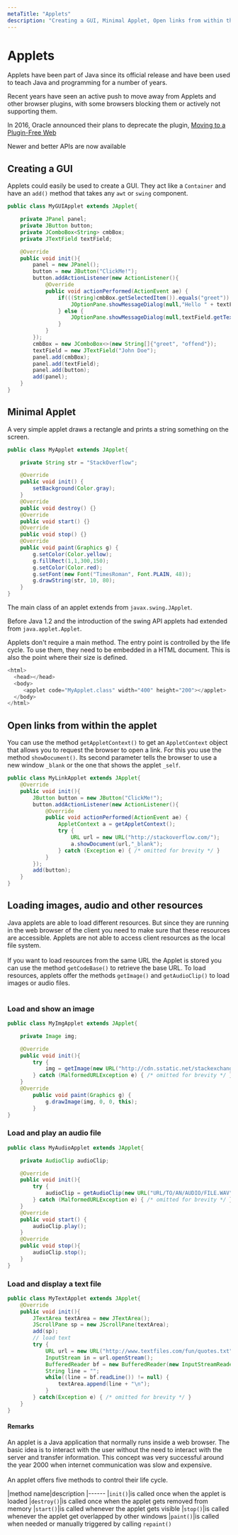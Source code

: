 ```yaml
---
metaTitle: "Applets"
description: "Creating a GUI, Minimal Applet, Open links from within the applet, Loading images, audio and other resources"
---
```


# Applets


Applets have been part of Java since its official release and have been used to teach Java and programming for a number of years.

Recent years have seen an active push to move away from Applets and other browser plugins, with some browsers blocking them or actively not supporting them.

In 2016, Oracle announced their plans to deprecate the plugin, [Moving to a Plugin-Free Web](https://blogs.oracle.com/java-platform-group/entry/moving_to_a_plugin_free)

Newer and better APIs are now available



## Creating a GUI


Applets could easily be used to create a GUI. They act like a `Container` and have an `add()` method that takes any `awt` or `swing` component.

```java
public class MyGUIApplet extends JApplet{

    private JPanel panel;
    private JButton button;
    private JComboBox<String> cmbBox;
    private JTextField textField;

    @Override
    public void init(){
        panel = new JPanel();        
        button = new JButton("ClickMe!");
        button.addActionListener(new ActionListener(){
            @Override
            public void actionPerformed(ActionEvent ae) {
                if(((String)cmbBox.getSelectedItem()).equals("greet")) {
                    JOptionPane.showMessageDialog(null,"Hello " + textField.getText());
                } else {
                    JOptionPane.showMessageDialog(null,textField.getText() + " stinks!");
                }
            }
        });
        cmbBox = new JComboBox<>(new String[]{"greet", "offend"});
        textField = new JTextField("John Doe");
        panel.add(cmbBox);
        panel.add(textField);
        panel.add(button);
        add(panel);
    }
}

```



## Minimal Applet


A very simple applet draws a rectangle and prints a string something on the screen.

```java
public class MyApplet extends JApplet{ 

    private String str = "StackOverflow";

    @Override
    public void init() {
        setBackground(Color.gray);
    }
    @Override
    public void destroy() {}
    @Override
    public void start() {}
    @Override
    public void stop() {}
    @Override
    public void paint(Graphics g) {
        g.setColor(Color.yellow);
        g.fillRect(1,1,300,150);
        g.setColor(Color.red);
        g.setFont(new Font("TimesRoman", Font.PLAIN, 48));
        g.drawString(str, 10, 80);
    }
}

```

The main class of an applet extends from `javax.swing.JApplet`.<br>

Before Java 1.2 and the introduction of the swing API applets had extended from `java.applet.Applet`.

Applets don't require a main method. The entry point is controlled by the life cycle. To use them, they need to be embedded in a HTML document. This is also the point where their size is defined.

```java
<html>
  <head></head>
  <body>
     <applet code="MyApplet.class" width="400" height="200"></applet>
  </body>
</html>

```



## Open links from within the applet


You can use the method `getAppletContext()` to get an `AppletContext` object that allows you to request the browser to open a link. For this you use the method `showDocument()`. Its second parameter tells the browser to use a new window `_blank` or the one that shows the applet `_self`.

```java
public class MyLinkApplet extends JApplet{
    @Override
    public void init(){
        JButton button = new JButton("ClickMe!");
        button.addActionListener(new ActionListener(){
            @Override
            public void actionPerformed(ActionEvent ae) {
                AppletContext a = getAppletContext();                 
                try {
                    URL url = new URL("http://stackoverflow.com/");
                    a.showDocument(url,"_blank");
                } catch (Exception e) { /* omitted for brevity */ }   
            }
        });
        add(button);
    }
}

```



## Loading images, audio and other resources


Java applets are able to load different resources. But since they are running in the web browser of the client you need to make sure that these resources are accessible. Applets are not able to access client resources as the local file system.<br><br>
If you want to load resources from the same URL the Applet is stored you can use the method `getCodeBase()` to retrieve the base URL. To load resources, applets offer the methods `getImage()` and `getAudioClip()` to load images or audio files.<br><br>

### **Load and show an image**

```java
public class MyImgApplet extends JApplet{

    private Image img;

    @Override
    public void init(){
        try {
            img = getImage(new URL("http://cdn.sstatic.net/stackexchange/img/logos/so/so-logo.png"));
        } catch (MalformedURLException e) { /* omitted for brevity */ }
    }
    @Override
        public void paint(Graphics g) {
            g.drawImage(img, 0, 0, this);
        } 
}

```

### **Load and play an audio file**

```java
public class MyAudioApplet extends JApplet{

    private AudioClip audioClip;

    @Override
    public void init(){
        try {
            audioClip = getAudioClip(new URL("URL/TO/AN/AUDIO/FILE.WAV"));
        } catch (MalformedURLException e) { /* omitted for brevity */ }
    }
    @Override
    public void start() {
        audioClip.play();
    } 
    @Override
    public void stop(){
        audioClip.stop();
    }
}

```

### **Load and display a text file**

```java
public class MyTextApplet extends JApplet{
    @Override
    public void init(){
        JTextArea textArea = new JTextArea();
        JScrollPane sp = new JScrollPane(textArea);
        add(sp);
        // load text
        try {
            URL url = new URL("http://www.textfiles.com/fun/quotes.txt");
            InputStream in = url.openStream();
            BufferedReader bf = new BufferedReader(new InputStreamReader(in));
            String line = "";
            while((line = bf.readLine()) != null) {
                textArea.append(line + "\n");
            }
        } catch(Exception e) { /* omitted for brevity */ }
    }
}

```



#### Remarks


An applet is a Java application that normally runs inside a web browser. The basic idea is to interact with the user without the need to interact with the server and transfer information. This concept was very successful around the year 2000 when internet communication was slow and expensive.<br><br>
An applet offers five methods to control their life cycle.

|method name|description
|------
|`init()`|is called once when the applet is loaded
|`destroy()`|is called once when the applet gets removed from memory
|`start()`|is called whenever the applet gets visible
|`stop()`|is called whenever the applet get overlapped by other windows
|`paint()`|is called when needed or manually triggered by calling `repaint()`


